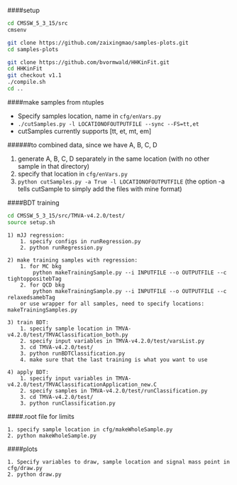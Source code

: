 ####setup
```bash
cd CMSSW_5_3_15/src
cmsenv

git clone https://github.com/zaixingmao/samples-plots.git
cd samples-plots

git clone https://github.com/bvormwald/HHKinFit.git
cd HHKinFit
git checkout v1.1
./compile.sh
cd ..
```

####make samples from ntuples
* Specify samples location, name in `cfg/enVars.py`
* `./cutSamples.py -l LOCATIONOFOUTPUTFILE --sync --FS=tt,et`
* cutSamples currently supports [tt, et, mt, em]

######to combined data, since we have A, B, C, D
1. generate A, B, C, D separately in the same location
 (with no other sample in that directory)
2. specify that location in `cfg/enVars.py`
3. `python cutSamples.py -a True -l LOCATIONOFOUTPUTFILE`
 (the option -a tells cutSample to simply add the files with mine format)

####BDT training
```bash
cd CMSSW_5_3_15/src/TMVA-v4.2.0/test/
source setup.sh
```

```
1) mJJ regression:
    1. specify configs in runRegression.py
    2. python runRegression.py

2) make training samples with regression:
    1. for MC bkg
        python makeTrainingSample.py --i INPUTFILE --o OUTPUTFILE --c tightoppositebTag
    2. for QCD bkg
        python makeTrainingSample.py --i INPUTFILE --o OUTPUTFILE --c relaxedsamebTag
    or use wrapper for all samples, need to specify locations: makeTrainingSamples.py

3) train BDT:
    1. specify sample location in TMVA-v4.2.0/test/TMVAClassification_both.py
    2. specify input variables in TMVA-v4.2.0/test/varsList.py
    3. cd TMVA-v4.2.0/test/
    3. python runBDTClassification.py
    4. make sure that the last training is what you want to use

4) apply BDT:
    1. specify input variables in TMVA-v4.2.0/test/TMVAClassificationApplication_new.C
    2. specify samples in TMVA-v4.2.0/test/runClassification.py
    3. cd TMVA-v4.2.0/test/
    3. python runClassification.py
```

####.root file for limits
```
1. specify sample location in cfg/makeWholeSample.py
2. python makeWholeSample.py
```

####plots
```
1. Specify variables to draw, sample location and signal mass point in cfg/draw.py
2. python draw.py
```